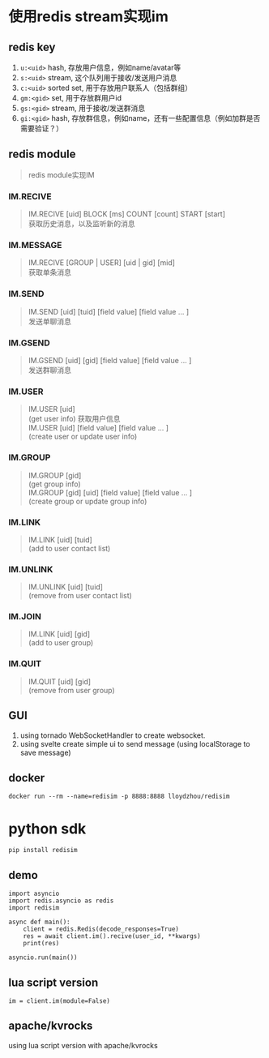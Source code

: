 

# 使用redis stream实现im

## redis key

1. `u:<uid>` hash, 存放用户信息，例如name/avatar等
2. `s:<uid>` stream, 这个队列用于接收/发送用户消息
3. `c:<uid>` sorted set, 用于存放用户联系人（包括群组）
4. `gm:<gid>` set, 用于存放群用户id
5. `gs:<gid>` stream, 用于接收/发送群消息
6. `gi:<gid>` hash, 存放群信息，例如name，还有一些配置信息（例如加群是否需要验证？）

## redis module
> redis module实现IM

### IM.RECIVE
> IM.RECIVE [uid] BLOCK [ms] COUNT [count] START [start]  
> 获取历史消息，以及监听新的消息

### IM.MESSAGE
> IM.RECIVE [GROUP | USER] [uid | gid] [mid]  
> 获取单条消息

### IM.SEND
> IM.SEND [uid] [tuid] [field value] [field value ... ]  
> 发送单聊消息

### IM.GSEND
> IM.GSEND [uid] [gid] [field value] [field value ... ]  
> 发送群聊消息

### IM.USER
> IM.USER  [uid]  
> (get user info)  获取用户信息  
> IM.USER  [uid] [field value] [field value ... ]  
> (create user or update user info)

### IM.GROUP
> IM.GROUP [gid]  
> (get group info)  
> IM.GROUP [gid] [uid] [field value] [field value ... ]  
> (create group or update group info)

### IM.LINK
> IM.LINK [uid] [tuid]  
> (add to user contact list)

### IM.UNLINK
> IM.UNLINK [uid] [tuid]  
> (remove from user contact list)

### IM.JOIN
> IM.LINK [uid] [gid]  
> (add to user group)

### IM.QUIT
> IM.QUIT [uid] [gid]  
> (remove from user group)

## GUI
1. using tornado WebSocketHandler to create websocket.
2. using svelte create simple ui to send message (using localStorage to save message)


## docker

```
docker run --rm --name=redisim -p 8888:8888 lloydzhou/redisim
```

# python sdk
```
pip install redisim
```
## demo
```
import asyncio
import redis.asyncio as redis
import redisim

async def main():
    client = redis.Redis(decode_responses=True)
    res = await client.im().recive(user_id, **kwargs)
    print(res)

asyncio.run(main())
```

## lua script version
```
im = client.im(module=False)
```

## apache/kvrocks

using lua script version with apache/kvrocks

